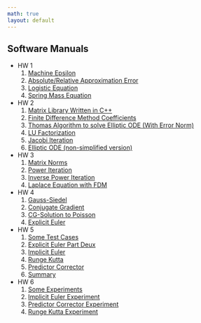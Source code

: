```yaml
---
math: true
layout: default
---
```


## Software Manuals

* HW 1
  1. [Machine Epsilon](./epsilon)
  2. [Absolute/Relative Approximation Error](./error)
  3. [Logistic Equation](./logistic)
  4. [Spring Mass Equation](./springmass)
* HW 2
  1. [Matrix Library Written in C++](./matrix)
  2. [Finite Difference Method Coefficients](./finiteDiffCoeffs)
  3. [Thomas Algorithm to solve Elliptic ODE (With Error Norm)](./thomas)
  4. [LU Factorization](./lu)
  5. [Jacobi Iteration](./jacobi)
  6. [Elliptic ODE (non-simplified version)](./ellipticWithK)
* HW 3
  1. [Matrix Norms](./matrixNorm)
  2. [Power Iteration](./powerIteration)
  3. [Inverse Power Iteration](./inverseIteration)
  4. [Laplace Equation with FDM](./laplace)
* HW 4
  1. [Gauss-Siedel](./gaussSiedel)
  2. [Conjugate Gradient](./conjugateGradient)
  3. [CG-Solution to Poisson](./cgPoisson)
  4. [Explicit Euler](./explicitEuler)
* HW 5
  1. [Some Test Cases](./testCases)
  2. [Explicit Euler Part Deux](./explicitEulerDeux)
  3. [Implicit Euler](./implicitEuler)
  4. [Runge Kutta](./rungeKutta)
  5. [Predictor Corrector](./predictorCorrector)
  6. [Summary](./iterativeMethodsSummary)
* HW 6
  1. [Some Experiments](./numericalExperiments)
  2. [Implicit Euler Experiment](./implicitExperiment)
  3. [Predictor Corrector Experiment](./predictorExperiment)
  4. [Runge Kutta Experiment](./rungeExperiment)
